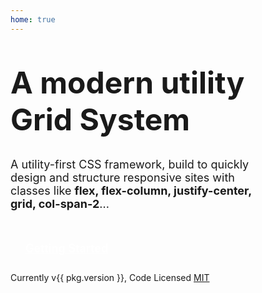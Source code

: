 ```yaml
---
home: true
---
```


<h1 class="title">
  A modern utility Grid System
</h1>

<p class="description">
  A utility-first CSS framework, build to quickly design and structure responsive sites with classes like <strong>flex, flex-column, justify-center, grid, col-span-2</strong>...
</p>

<a href="/guide/installation" class="btn">Getting Started</a>

Currently v{{ pkg.version }}, Code Licensed [MIT](https://github.com/valmisson/docs-theme/blob/main/LICENSE)

<script setup>
  import pkg from '../package.json'
</script>

<style>
  .title {
    font-size: 2.5rem;
    margin-top: 3rem;
  }

  .description {
    font-size: 1.125rem;
  }

  .btn {
    background-color: var(--c-brand);
    border-radius: 8px;
    color: white;
    display: inline-block;
    font-weight: 600;
    font-size: 1.125rem;
    margin-top: 1.125rem;
    min-width: 100%;
    padding: .875rem 1.5rem;
    text-align: center;
  }

  .btn.outiline {
    background-color: transparent;
    border: 1px solid var(--c-brand);
    color: var(--c-brand);
    font-size: 1rem
  }

  a.btn:hover {
    text-decoration: none;
  }

  @media (min-width: 576px) {
    .btn {
      min-width: auto;
    }
  }

  @media (min-width: 768px) {
    .title {
      font-size: 3rem;
      max-width: 80%;
    }

    .description {
      font-size: 1.125rem;
      max-width: 80%;
    }
  }

  @media (min-width: 992px) {
    .title {
      max-width: 60%;
    }

    .description {
      max-width: 60%;
    }

    .home-content [class^="language-"] {
      max-width: 70% !important;
    }
  }
</style>
